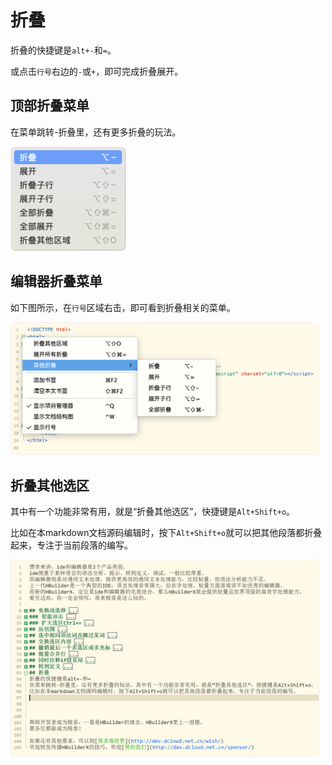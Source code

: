 # 折叠

折叠的快捷键是`alt+-`和`=`。

或点击`行号`右边的`-`或`+`，即可完成折叠展开。

## 顶部折叠菜单

在菜单跳转-折叠里，还有更多折叠的玩法。

<img src="/static/snapshots/tutorial/fold/fold_menu.png" style="border: 1px solid #eee; border-radius: 15px; zoom: 48%;"/>

## 编辑器折叠菜单

如下图所示，在`行号`区域右击，即可看到折叠相关的菜单。

<img src="/static/snapshots/tutorial/fold/fold_menu_for_editor.png" style="border: 1px solid #eee; border-radius: 15px; zoom: 48%;"/>

## 折叠其他选区

其中有一个功能非常有用，就是“折叠其他选区”，快捷键是`Alt+Shift+o`。

比如在本markdown文档源码编辑时，按下`Alt+Shift+o`就可以把其他段落都折叠起来，专注于当前段落的编写。

<img src="/static/snapshots/tutorial/fold/fold.png" style="border: 1px solid #eee; zoom: 48%;"/>